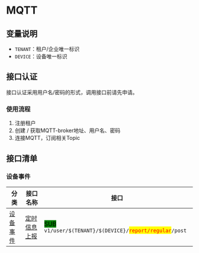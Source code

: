 # MQTT

## 变量说明

* `TENANT`：租户/企业唯一标识
* `DEVICE`：设备唯一标识

## 接口认证

接口认证采用用户名/密码的形式，调用接口前请先申请。

### 使用流程

1. 注册租户
2. 创建 / 获取MQTT-broker地址、用户名、密码
3. 连接MQTT，订阅相关Topic

## 接口清单

### 设备事件

<table data-view="cards"><thead><tr><th>分类</th><th>接口名称</th><th>接口</th></tr></thead><tbody><tr><td><a href="broken-reference">设备事件</a></td><td><a href="broken-reference">定时信息上报</a></td><td><mark style="background-color:green;">SUB</mark> <code>v1/user/$(TENANT}/$(DEVICE}/</code><mark style="color:red;"><code>report/regular</code></mark><code>/post</code></td></tr></tbody></table>
